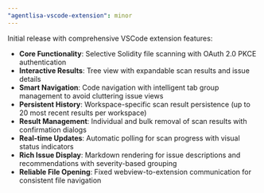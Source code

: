 ```yaml
---
"agentlisa-vscode-extension": minor
---
```


Initial release with comprehensive VSCode extension features:

- **Core Functionality**: Selective Solidity file scanning with OAuth 2.0 PKCE authentication
- **Interactive Results**: Tree view with expandable scan results and issue details
- **Smart Navigation**: Code navigation with intelligent tab group management to avoid cluttering issue views
- **Persistent History**: Workspace-specific scan result persistence (up to 20 most recent results per workspace)
- **Result Management**: Individual and bulk removal of scan results with confirmation dialogs
- **Real-time Updates**: Automatic polling for scan progress with visual status indicators
- **Rich Issue Display**: Markdown rendering for issue descriptions and recommendations with severity-based grouping
- **Reliable File Opening**: Fixed webview-to-extension communication for consistent file navigation